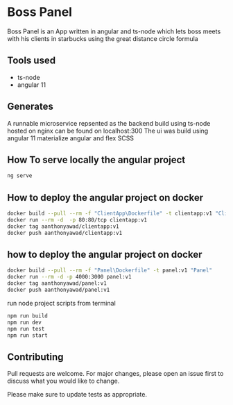 # Boss Panel

Boss Panel is an App written in angular and ts-node which lets boss meets with his clients in starbucks using the great distance circle formula

## Tools used

- ts-node 
- angular 11

## Generates
A runnable microservice repsented as the backend build using ts-node hosted on nginx can be found on localhost:300
The ui was build using angular 11 materialize angular and flex SCSS   


## How To serve locally the angular project  
```bash
ng serve 
```
## How to deploy the angular project on docker
```bash
docker build --pull --rm -f "ClientApp\Dockerfile" -t clientapp:v1 "ClientApp"
docker run --rm -d  -p 80:80/tcp clientapp:v1
docker tag aanthonyawad/clientapp:v1
docker push aanthonyawad/clientapp:v1
```

## how to deploy the angular project on docker
```bash
docker build --pull --rm -f "Panel\Dockerfile" -t panel:v1 "Panel"
docker run --rm -d -p 4000:3000 panel:v1
docker tag aanthonyawad/panel:v1
docker push aanthonyawad/panel:v1
```

run node project scripts from terminal 
```bash
npm run build
npm run dev
npm run test
npm run start
```


## Contributing
Pull requests are welcome. For major changes, please open an issue first to discuss what you would like to change.

Please make sure to update tests as appropriate.

